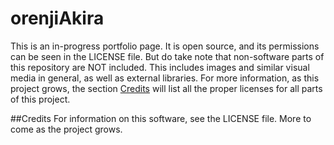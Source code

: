 # orenjiAkira
This is an in-progress portfolio page. It is open source, and its permissions can be seen in the LICENSE file. But do take note that non-software parts of this repository are NOT included. This includes images and similar visual media in general, as well as external libraries. For more information, as this project grows, the section [Credits](#credits) will list all the proper licenses for all parts of this project.

##Credits
For information on this software, see the LICENSE file.
More to come as the project grows.
